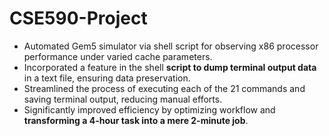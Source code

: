 # CSE590-Project

* Automated Gem5 simulator via shell script for observing x86 processor performance under varied cache parameters.
* Incorporated a feature in the shell **script to dump terminal output data** in a text file, ensuring data preservation.
* Streamlined the process of executing each of the 21 commands and saving terminal output, reducing manual efforts.
* Significantly improved efficiency by optimizing workflow and **transforming a 4-hour task into a mere 2-minute job**.
